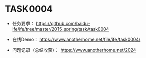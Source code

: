 # TASK0004

+ 任务要求： https://github.com/baidu-ife/ife/tree/master/2015_spring/task/task0004

+ 在线Demo： https://www.anotherhome.net/file/ife/task0004/

+ 问题记录（总结收获）： https://www.anotherhome.net/2024
